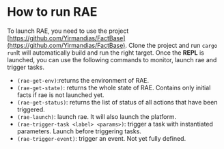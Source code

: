 # How to run RAE

To launch RAE, you need to use the project [https://github.com/Yirmandias/FactBase](https://github.com/Yirmandias/FactBase). Clone the project and run `cargo run`It will automatically build and run the right target. Once the **REPL** is launched, you can use the following commands to monitor, launch rae and trigger tasks.

* `(rae-get-env)`:returns the environment of RAE.
* `(rae-get-state)`: returns the whole state of RAE. Contains only initial facts if rae is not launched yet.
* `(rae-get-status)`: returns the list of status of all actions that have been triggered.
* `(rae-launch)`: launch rae. It will also launch the platform.
* `(rae-trigger-task <label> <params>)`: trigger a task with instantiated parameters. Launch before triggering tasks.
* `(rae-trigger-event)`: trigger an event. Not yet fully defined.
